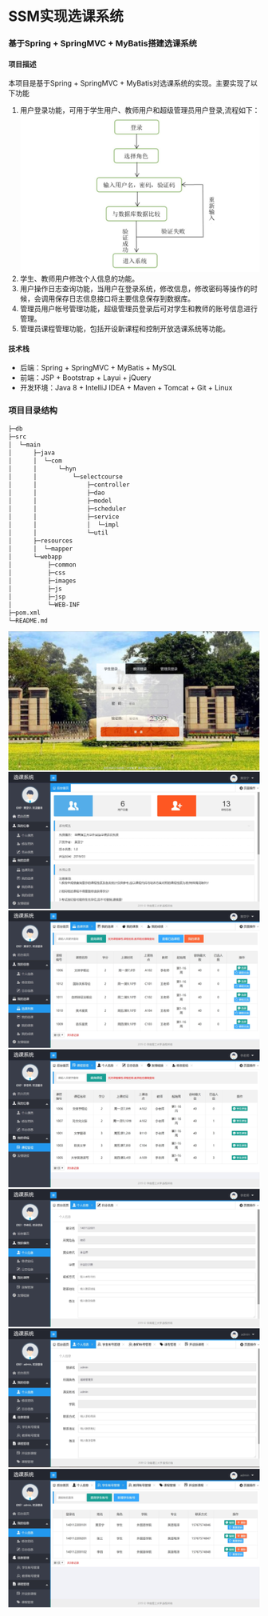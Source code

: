 # SSM实现选课系统
### 基于Spring + SpringMVC + MyBatis搭建选课系统 
#### 项目描述
本项目是基于Spring + SpringMVC + MyBatis对选课系统的实现。主要实现了以下功能
1. 用户登录功能，可用于学生用户、教师用户和超级管理员用户登录,流程如下：
![无法加载图片](https://github.com/whoisHYN/aloe/blob/master/selectcourse0.JPG)
2. 学生、教师用户修改个人信息的功能。
3. 用户操作日志查询功能，当用户在登录系统，修改信息，修改密码等操作的时候，会调用保存日志信息接口将主要信息保存到数据库。
4. 管理员用户帐号管理功能，超级管理员登录后可对学生和教师的账号信息进行管理。
5. 管理员课程管理功能，包括开设新课程和控制开放选课系统等功能。
#### 技术栈
   + 后端：Spring + SpringMVC + MyBatis + MySQL
   + 前端：JSP + Bootstrap + Layui + jQuery
   + 开发环境：Java 8 + IntelliJ IDEA + Maven + Tomcat + Git + Linux
### 项目目录结构
```$xslt
├─db
├─src
│  └─main
│      ├─java
│      │  └─com
│      │      └─hyn
│      │          └─selectcourse
│      │              ├─controller
│      │              ├─dao
│      │              ├─model
│      │              ├─scheduler
│      │              ├─service
│      │              │  └─impl
│      │              └─util
│      ├─resources
│      │  └─mapper
│      └─webapp
│          ├─common
│          ├─css
│          ├─images
│          ├─js
│          ├─jsp
│          └─WEB-INF   
├─pom.xml
└─README.md
```
![无法加载图片](https://github.com/whoisHYN/aloe/blob/master/selectcourse1.JPG)
![无法加载图片](https://github.com/whoisHYN/aloe/blob/master/selectcourse2.JPG)
![无法加载图片](https://github.com/whoisHYN/aloe/blob/master/selectcourse3.JPG)
![无法加载图片](https://github.com/whoisHYN/aloe/blob/master/selectcourse4.JPG)
![无法加载图片](https://github.com/whoisHYN/aloe/blob/master/selectcourse5.JPG)
![无法加载图片](https://github.com/whoisHYN/aloe/blob/master/selectcourse6.JPG)
![无法加载图片](https://github.com/whoisHYN/aloe/blob/master/selectcourse7.JPG)
